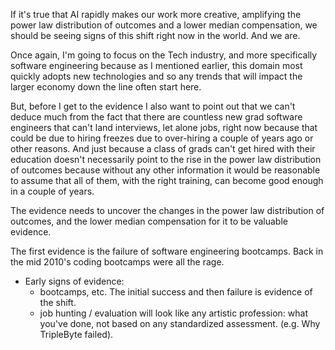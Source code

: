 If it's true that AI rapidly makes our work more creative, amplifying the power law distribution of outcomes and a lower median compensation, we should be seeing signs of this shift right now in the world. And we are.

Once again, I'm going to focus on the Tech industry, and more specifically software engineering because as I mentioned earlier, this domain most quickly adopts new technologies and so any trends that will impact the larger economy down the line often start here.

But, before I get to the evidence I also want to point out that we can't deduce much from the fact that there are countless new grad software engineers that can't land interviews, let alone jobs, right now because that could be due to hiring freezes due to over-hiring a couple of years ago or other reasons. And just because a class of grads can't get hired with their education doesn't necessarily point to the rise in the power law distribution of outcomes because without any other information it would be reasonable to assume that all of them, with the right training, can become good enough in a couple of years.

The evidence needs to uncover the changes in the power law distribution of outcomes, and the lower median compensation for it to be valuable evidence.

The first evidence is the failure of software engineering bootcamps. Back in the mid 2010's coding bootcamps were all the rage. 

- Early signs of evidence:
	- bootcamps, etc. The initial success and then failure is evidence of the shift.
	- job hunting / evaluation will look like any artistic profession: what you've done, not based on any standardized assessment. (e.g. Why TripleByte failed).